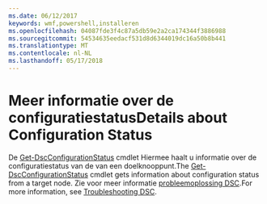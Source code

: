 ```yaml
---
ms.date: 06/12/2017
keywords: wmf,powershell,installeren
ms.openlocfilehash: 04087fde3f4c87a5db59e2a2ca174344f3886988
ms.sourcegitcommit: 54534635eedacf531d8d6344019dc16a50b8b441
ms.translationtype: MT
ms.contentlocale: nl-NL
ms.lasthandoff: 05/17/2018
---
```

# <a name="details-about-configuration-status"></a><span data-ttu-id="21c9c-102">Meer informatie over de configuratiestatus</span><span class="sxs-lookup"><span data-stu-id="21c9c-102">Details about Configuration Status</span></span>

<span data-ttu-id="21c9c-103">De [Get-DscConfigurationStatus](https://technet.microsoft.com/library/mt517868.aspx) cmdlet Hiermee haalt u informatie over de configuratiestatus van de van een doelknooppunt.</span><span class="sxs-lookup"><span data-stu-id="21c9c-103">The [Get-DscConfigurationStatus](https://technet.microsoft.com/library/mt517868.aspx) cmdlet gets information about configuration status from a target node.</span></span>
<span data-ttu-id="21c9c-104">Zie voor meer informatie [probleemoplossing DSC](https://msdn.microsoft.com/powershell/dsc/troubleshooting).</span><span class="sxs-lookup"><span data-stu-id="21c9c-104">For more information, see [Troubleshooting DSC](https://msdn.microsoft.com/powershell/dsc/troubleshooting).</span></span>
